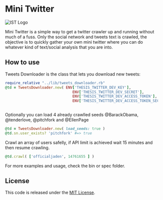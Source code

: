 # Mini Twitter

![IST Logo](http://tecnico.ulisboa.pt/img/tecnico.png)

Mini Twitter is a simple way to get a twitter crawler up and running without much of a fuss. Only the social network and tweets text is crawled, the objective is to quickly gather your own mini twitter where you can do whatever kind of text/social analysis that you are into. 

## How to use

Tweets Downloader is the class that lets you download new tweets:

~~~ruby
require_relative "../lib/tweets_downloader.rb"
@td = TweetsDownloader.new( ENV['THESIS_TWITTER_DEV_KEY'],
                               ENV['THESIS_TWITTER_DEV_SECRET'],
                               ENV['THESIS_TWITTER_DEV_ACCESS_TOKEN'],
                               ENV['THESIS_TWITTER_DEV_ACCESS_TOKEN_SECRET'])
 
~~~

Optionally you can load 4 already crawlled seeds @BarackObama, @tenderlove, @pitchfork and @EllenPage
~~~ruby
@td = TweetsDownloader.new( load_seeds: true )
@td.sn.user_exists? 'pitchfork' #=> true
~~~

Crawl an array of users safelly, if API limit is achieved wait 15 minutes and then resume crawling.
~~~ruby
@td.crawl( ['officialjaden', 14761655 ] ) 
~~~

For more examples and usage, check the bin or spec folder.

## License

This code is released under the [MIT License](http://www.opensource.org/licenses/MIT).
